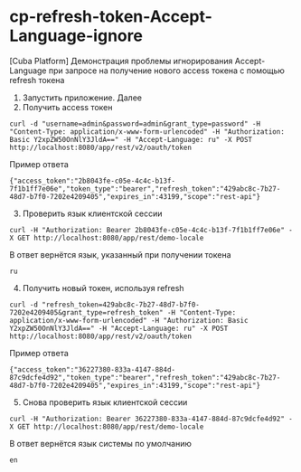 # cp-refresh-token-Accept-Language-ignore
[Cuba Platform] Демонстрация проблемы игнорирования Accept-Language при запросе на получение нового access токена с помощью refresh токена

1. Запустить приложение. Далее
2. Получить access токен
```
curl -d "username=admin&password=admin&grant_type=password" -H "Content-Type: application/x-www-form-urlencoded" -H "Authorization: Basic Y2xpZW50OnNlY3JldA==" -H "Accept-Language: ru" -X POST http://localhost:8080/app/rest/v2/oauth/token
```
Пример ответа
```
{"access_token":"2b8043fe-c05e-4c4c-b13f-7f1b1ff7e06e","token_type":"bearer","refresh_token":"429abc8c-7b27-48d7-b7f0-7202e4209405","expires_in":43199,"scope":"rest-api"}
```
3. Проверить язык клиентской сессии
```
curl -H "Authorization: Bearer 2b8043fe-c05e-4c4c-b13f-7f1b1ff7e06e" -X GET http://localhost:8080/app/rest/demo-locale
```
В ответ вернётся язык, указанный при получении токена
```
ru
```
4. Получить новый токен, используя refresh
```
curl -d "refresh_token=429abc8c-7b27-48d7-b7f0-7202e4209405&grant_type=refresh_token" -H "Content-Type: application/x-www-form-urlencoded" -H "Authorization: Basic Y2xpZW50OnNlY3JldA==" -H "Accept-Language: ru" -X POST http://localhost:8080/app/rest/v2/oauth/token
```
Пример ответа
```
{"access_token":"36227380-833a-4147-884d-87c9dcfe4d92","token_type":"bearer","refresh_token":"429abc8c-7b27-48d7-b7f0-7202e4209405","expires_in":43199,"scope":"rest-api"}
```
5. Снова проверить язык клиентской сессии
```
curl -H "Authorization: Bearer 36227380-833a-4147-884d-87c9dcfe4d92" -X GET http://localhost:8080/app/rest/demo-locale
```
В ответ вернётся язык системы по умолчанию
```
en
```
